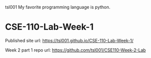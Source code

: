 tsl001
My favorite programming language is python.
# CSE-110-Lab-Week-1
Published site url: https://tsl001.github.io/CSE-110-Lab-Week-1/

Week 2 part 1 repo url: https://github.com/tsl001/CSE110-Week-2-Lab
